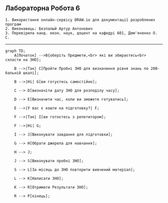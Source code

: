  Лабораторна Робота 6
---
    1. Використання онлайн-сервісу DRAW.io для документації розроблених програм
    2. Виконавець: Безпалый Артур Антонович
    3. Перевірила канд. екон. наук, доцент на кафедрі 601, Дем'яненко О. С.
---

```mermaid
graph TD;
    A[Початок] -->B{оберіть Предмети,<br> які ви збираєтесь<br> скласти на ЗНО};

    B -->|Так| C[Пройти Пробні ЗНО для визначення рівня знань по 200-бальній шкалі];

    B -->|Ні| G[ви готуєтесь самостійно];

    C --> D[визначіти дату ЗНО для розподілу часу];

    D --> E[Визначити час, коли ви зможете готуватись];

    E -->|У вас є кошти на підготовку?| F;

    F -->|Так| I[ви готоєтесь з репетитором];

    F -->|Ні| G;

    I --> J[Виконувати завдання для підготовки];

    G --> H[Обрати джерела для навчання];

    H --> J;

    J --> S[Виконувати пробні ЗНО];

    S --> L[За місяць до ЗНО повторити вивчений матеріал];

    L --> K[Написати ЗНО];

    K --> R[Отримати Результати ЗНО];

    R --> P[кінець];


```